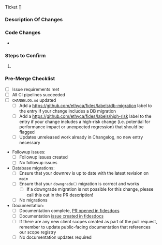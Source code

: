 Ticket [<issue>] <!-- simply paste the ticket number between the brackets and it will auto-convert to a link -->

### Description Of Changes

<!-- Write some things about the changes and any potential caveats -->

### Code Changes

* <!-- list your code changes -->

### Steps to Confirm

1. <!-- list any manual steps for reviewers to confirm the changes -->

### Pre-Merge Checklist

* [ ] Issue requirements met
* [ ] All CI pipelines succeeded
* [ ] `CHANGELOG.md` updated
  * [ ] Add a https://github.com/ethyca/fides/labels/db-migration label to the entry if your change includes a DB migration
  * [ ] Add a https://github.com/ethyca/fides/labels/high-risk label to the entry if your change includes a high-risk change (i.e. potential for performance impact or unexpected regression) that should be flagged
  * [ ] Updates unreleased work already in Changelog, no new entry necessary
* Followup issues:
  * [ ] Followup issues created
  * [ ] No followup issues
* Database migrations:
  * [ ] Ensure that your downrev is up to date with the latest revision on `main`
  * [ ] Ensure that your `downgrade()` migration is correct and works
    * [ ] If a downgrade migration is not possible for this change, please call this out in the PR description!
  * [ ] No migrations
* Documentation:
  * [ ] Documentation complete, [PR opened in fidesdocs](https://github.com/ethyca/fidesdocs/pulls)
  * [ ] Documentation [issue created in fidesdocs](https://github.com/ethyca/fidesdocs/issues/new/choose)
  * [ ] If there are any new client scopes created as part of the pull request, remember to update public-facing documentation that references our scope registry
  * [ ] No documentation updates required
